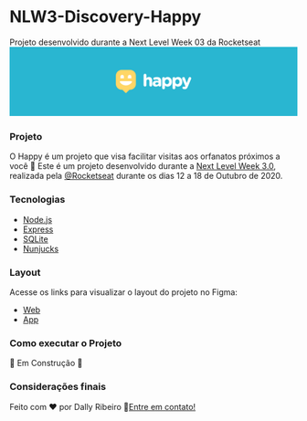 # NLW3-Discovery-Happy
Projeto desenvolvido durante a Next Level Week 03 da Rocketseat
![Logo Happy](https://github.com/dallyribeiro/NLW3-Discovery-Happy/blob/main/images/images/happy_icone.png)
### Projeto
O Happy é um projeto que visa facilitar visitas aos orfanatos próximos a você :purple_heart:
Este é um projeto desenvolvido durante a [Next Level Week 3.0](https://nextlevelweek.com/inscricao/3), realizada pela [@Rocketseat](https://github.com/Rocketseat) durante os dias 12 a 18 de Outubro de 2020.

### Tecnologias
- [Node.js](https://nodejs.org/en/)
- [Express](https://expressjs.com/pt-br/)
- [SQLite](https://www.sqlite.org/index.html)
- [Nunjucks](https://mozilla.github.io/nunjucks/)

### Layout
Acesse os links para visualizar o layout do projeto no Figma:
- [Web](https://www.figma.com/file/mDEbnoojksG4w8sOxmudh3/?viewer=1&node-id=0:1)
- [App](https://www.figma.com/file/X27FfVxAgy9f5IFa7ONlph/Happy-Mobile?node-id=0%3A1)

### Como executar o Projeto
:construction: Em Construção :construction:

### Considerações finais
Feito com ❤️ por Dally Ribeiro :wave:[Entre em contato!](https://www.linkedin.com/in/dallyaneribeiro/)